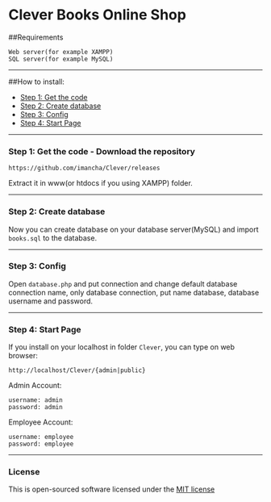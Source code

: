 # Clever Books Online Shop

##Requirements

	Web server(for example XAMPP)
	SQL server(for example MySQL)

-----
##How to install:
* [Step 1: Get the code](#step1)
* [Step 2: Create database](#step2)
* [Step 3: Config](#step3)
* [Step 4: Start Page](#step4)

-----
<a name="step1"></a>
### Step 1: Get the code - Download the repository

    https://github.com/imancha/Clever/releases

Extract it in www(or htdocs if you using XAMPP) folder.

-----
<a name="step2"></a>
### Step 2: Create database

Now you can create database on your database server(MySQL) and import `books.sql` to the database.

-----
<a name="step3"></a>
### Step 3: Config

Open `database.php` and put connection and change default database connection name, only database connection, put name database, database username and password.

-----
<a name="step4"></a>
### Step 4: Start Page

If you install on your localhost in folder `Clever`, you can type on web browser:

	http://localhost/Clever/{admin|public}

Admin Account:

	username: admin
	password: admin

Employee Account:

	username: employee
	password: employee

-----
### License

This is open-sourced software licensed under the [MIT license](http://opensource.org/licenses/MIT)
